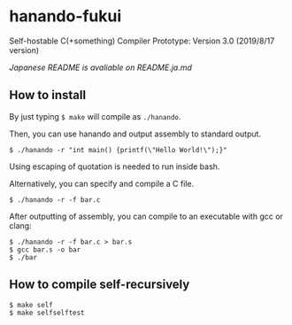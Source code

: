 # hanando-fukui
Self-hostable C(+something) Compiler Prototype: Version 3.0 (2019/8/17 version)

*Japanese README is avaliable on README.ja.md*

## How to install
By just typing `$ make` will compile as `./hanando`.

Then, you can use hanando and output assembly to standard output.
```
$ ./hanando -r "int main() {printf(\"Hello World!\");}"
```
Using escaping of quotation is needed to run inside bash.

Alternatively, you can specify and compile a C file.
```
$ ./hanando -r -f bar.c
```
After outputting of assembly, you can compile to an executable with gcc or clang:
```
$ ./hanando -r -f bar.c > bar.s
$ gcc bar.s -o bar
$ ./bar
```

## How to compile self-recursively
```
$ make self
$ make selfselftest
```
